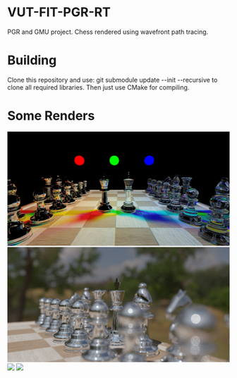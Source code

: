 # VUT-FIT-PGR-RT
PGR and GMU project. Chess rendered using wavefront path tracing.

# Building
Clone this repository and use:
git submodule update --init --recursive
to clone all required libraries.
Then just use CMake for compiling.

# Some Renders
![](images/render0.png)
![](images/render1.png)
![](images/render2.png)
![](images/render3.png)
